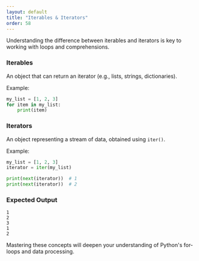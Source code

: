 ```yaml
---
layout: default
title: "Iterables & Iterators"
order: 58
---
```


Understanding the difference between iterables and iterators is key to working with loops and comprehensions.

### Iterables

An object that can return an iterator (e.g., lists, strings, dictionaries).

Example:

```python
my_list = [1, 2, 3]
for item in my_list:
    print(item)
```

### Iterators

An object representing a stream of data, obtained using `iter()`.

Example:

```python
my_list = [1, 2, 3]
iterator = iter(my_list)

print(next(iterator))  # 1
print(next(iterator))  # 2
```

### Expected Output

```plaintext
1
2
3
1
2
```

Mastering these concepts will deepen your understanding of Python's for-loops and data processing.
